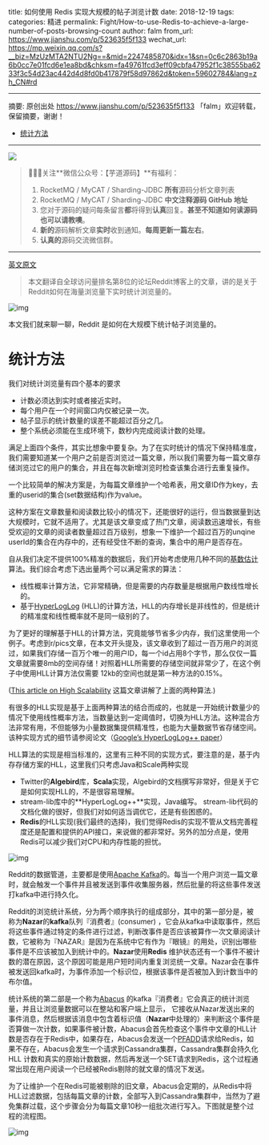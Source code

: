 title: 如何使用 Redis 实现大规模的帖子浏览计数
date: 2018-12-19
tags:
categories: 精进
permalink: Fight/How-to-use-Redis-to-achieve-a-large-number-of-posts-browsing-count
author: falm
from_url: https://www.jianshu.com/p/523635f5f133
wechat_url: https://mp.weixin.qq.com/s?__biz=MzUzMTA2NTU2Ng==&mid=2247485870&idx=1&sn=0c6c2863b19a6b0cc7e01fcd6e1ea8bd&chksm=fa49761fcd3eff09cbfa47952f1c38555ba6233f3c54d23ac442d4d8fd0b417879f58d97862d&token=59602784&lang=zh_CN#rd

-------

摘要: 原创出处 https://www.jianshu.com/p/523635f5f133 「falm」欢迎转载，保留摘要，谢谢！

- [统计方法](http://www.iocoder.cn/Fight/How-to-use-Redis-to-achieve-a-large-number-of-posts-browsing-count/)

-------

![](http://www.iocoder.cn/images/common/wechat_mp_2017_07_31.jpg)

> 🙂🙂🙂关注**微信公众号：【芋道源码】**有福利：
> 1. RocketMQ / MyCAT / Sharding-JDBC **所有**源码分析文章列表
> 2. RocketMQ / MyCAT / Sharding-JDBC **中文注释源码 GitHub 地址**
> 3. 您对于源码的疑问每条留言**都**将得到**认真**回复。**甚至不知道如何读源码也可以请教噢**。
> 4. **新的**源码解析文章**实时**收到通知。**每周更新一篇左右**。
> 5. **认真的**源码交流微信群。

-------

[英文原文](https://link.jianshu.com?t=https://redditblog.com/2017/05/24/view-counting-at-reddit/)

> 本文翻译自全球访问量排名第8位的论坛Reddit博客上的文章，讲的是关于Reddit如何在海量浏览量下实时统计浏览量的。

![img](https:////upload-images.jianshu.io/upload_images/1767848-8d4857fc901ccab4.png?imageMogr2/auto-orient/strip%7CimageView2/2/w/400/format/jpeg)


本文我们就来聊一聊，Reddit 是如何在大规模下统计帖子浏览量的。

# 统计方法

我们对统计浏览量有四个基本的要求

- 计数必须达到实时或者接近实时。
- 每个用户在一个时间窗口内仅被记录一次。
- 帖子显示的统计数量的误差不能超过百分之几。
- 整个系统必须能在生成环境下，数秒内完成阅读计数的处理。

满足上面四个条件，其实比想象中要复杂。为了在实时统计的情况下保持精准度，我们需要知道某一个用户之前是否浏览过一篇文章，所以我们需要为每一篇文章存储浏览过它的用户的集合，并且在每次新增浏览时检查该集合进行去重复操作。

一个比较简单的解决方案是，为每篇文章维护一个哈希表，用文章ID作为key，去重的userid的集合(set数据结构)作为value。

这种方案在文章数量和阅读数比较小的情况下，还能很好的运行，但当数据量到达大规模时，它就不适用了。尤其是该文章变成了热门文章，阅读数迅速增长，有些受欢迎的文章的阅读者数量超过百万级别，想象一下维护一个超过百万的unqine userId的集合在内存中的，还有经受住不断的查询，集合中的用户是否存在。

自从我们决定不提供100%精准的数据后，我们开始考虑使用几种不同的[基数估计](https://link.jianshu.com?t=https://en.wikipedia.org/wiki/Count-distinct_problem)算法。我们综合考虑下选出量两个可以满足需求的算法：

- 线性概率计算方法，它非常精确，但是需要的内存数量是根据用户数线性增长的。
- 基于[HyperLogLog](https://link.jianshu.com?t=http://algo.inria.fr/flajolet/Publications/FlFuGaMe07.pdf) (HLL)的计算方法，HLL的内存增长是非线性的，但是统计的精准度和线性概率就不是同一级别的了。

为了更好的理解基于HLL的计算方法，究竟能够节省多少内存，我们这里使用一个例子。考虑到r/pics文章，在本文开头提及，该文章收到了超过一百万用户的浏览过，如果我们存储一百万个唯一的用户ID，每一个id占用8个字节，那么仅仅一篇文章就需要8mb的空间存储！对照着HLL所需要的存储空间就非常少了，在这个例子中使用HLL计算方法仅需要 12kb的空间也就是第一种方法的0.15%。

([This article on High Scalability](https://link.jianshu.com?t=http://highscalability.com/blog/2012/4/5/big-data-counting-how-to-count-a-billion-distinct-objects-us.html) 这篇文章讲解了上面的两种算法.)

有很多的HLL实现是基于上面两种算法的结合而成的，也就是一开始统计数量少的情况下使用线性概率方法，当数量达到一定阈值时，切换为HLL方法。这种混合方法非常有用，不但能够为小量数据集提供精准性，也能为大量数据节省存储空间。该种实现方式的细节请参阅论文（[Google’s HyperLogLog++ paper](https://link.jianshu.com?t=https://stefanheule.com/papers/edbt13-hyperloglog.pdf)）

HLL算法的实现是相当标准的，这里有三种不同的实现方式，要注意的是，基于内存存储方案的HLL，这里我们只考虑Java和Scale两种实现

- Twitter的**Algebird**库，**Scala**实现，Algebird的文档撰写非常好，但是关于它是如何实现HLL的，不是很容易理解。
- stream-lib库中的**HyperLogLog++**实现，Java编写。 stream-lib代码的文档化做的很好，但我们对如何适当调优它，还是有些困惑的。
-  **Redis**的HLL实现(我们最终的选择)，我们觉得Redis的实现不管从文档完善程度还是配置和提供的API接口，来说做的都非常好。另外的加分点是，使用Redis可以减少我们对CPU和内存性能的担忧。


![img](https:////upload-images.jianshu.io/upload_images/1767848-c4cb71ee4428c8e3.png?imageMogr2/auto-orient/strip%7CimageView2/2/w/1000/format/jpeg)

Reddit的数据管道，主要都是使用[Apache Kafka](https://link.jianshu.com?t=https://kafka.apache.org/)的。每当一个用户浏览一篇文章时，就会触发一个事件并且被发送到事件收集服务器，然后批量的将这些事件发送打kafka中进行持久化。

Reddit的浏览统计系统，分为两个顺序执行的组成部分，其中的第一部分是，被称为**Nazar**的**kafka**队列『消费者』(consumer) ，它会从kafka中读取事件，然后将这些事件通过特定的条件进行过滤，判断改事件是否应该被算作一次文章阅读计数，它被称为『NAZAR』是因为在系统中它有作为『眼镜』的用处，识别出哪些事件是不应该被加入到统计中的。**Nazar**使用**Redis** 维护状态还有一个事件不被计数的潜在原因，这个原因可能是用户短时间内重复浏览统一文章。Nazar会在事件被发送回kafka时，为事件添加一个标识位，根据该事件是否被加入到计数当中的布尔值。

统计系统的第二部是一个称为[Abacus](https://link.jianshu.com?t=https://en.wikipedia.org/wiki/Abacus) 的kafka『消费者』它会真正的统计浏览量，并且让浏览量数据可以在整站和客户端上显示， 它接收从Nazar发送出来的事件消息，然后根据该消息中包含着标识值（**Nazar**中处理的）来判断这个事件是否算做一次计数，如果事件被计数，Abacus会首先检查这个事件中文章的HLL计数是否存在于Redis中，如果存在，Abacus会发送一个[PFADD](https://link.jianshu.com?t=https://redis.io/commands/pfadd)请求给Redis，如果不存在，Abacus会发生一个请求到Cassandra集群，Cassandra集群会持久化HLL 计数和真实的原始计数数据，然后再发送一个SET请求到Redis，这个过程通常出现在用户阅读一个已经被Redis剔除的就文章的情况下发送。

为了让维护一个在Redis可能被剔除的旧文章，Abacus会定期的，从Redis中将HLL过滤数据，包括每篇文章的计数，全部写入到Cassandra集群中，当然为了避免集群过载，这个步骤会分为每篇文章10秒一组批次进行写入。下图就是整个过程的流程图。

![img](https:////upload-images.jianshu.io/upload_images/1767848-62f24b4a9eab32fc.png?imageMogr2/auto-orient/strip%7CimageView2/2/w/531/format/jpeg)